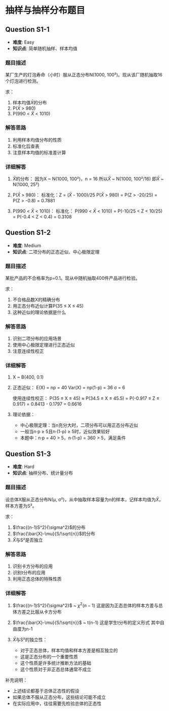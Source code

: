# 抽样与抽样分布题目

## Question S1-1

- **难度**: Easy
- **知识点**: 简单随机抽样、样本均值

### 题目描述
某厂生产的灯泡寿命（小时）服从正态分布N(1000, 100²)。现从该厂随机抽取16个灯泡进行检测。

求：
1. 样本均值$\bar{X}$的分布
2. P($\bar{X}$ > 980)
3. P(990 < $\bar{X}$ < 1010)

### 解答思路
1. 利用样本均值分布的性质
2. 标准化后查表
3. 注意样本均值的标准差计算

### 详细解答
1) $\bar{X}$的分布：
   因为X ~ N(1000, 100²)，n = 16
   所以$\bar{X}$ ~ N(1000, 100²/16)
   即$\bar{X}$ ~ N(1000, 25²)

2) P($\bar{X}$ > 980)：
   标准化：Z = ($\bar{X}$ - 1000)/25
   P($\bar{X}$ > 980) = P(Z > -20/25)
   = P(Z > -0.8)
   = 0.7881

3) P(990 < $\bar{X}$ < 1010)：
   标准化：
   P(990 < $\bar{X}$ < 1010)
   = P(-10/25 < Z < 10/25)
   = P(-0.4 < Z < 0.4)
   = 0.3108

## Question S1-2

- **难度**: Medium
- **知识点**: 二项分布的正态近似、中心极限定理

### 题目描述
某批产品的不合格率为p=0.1。现从中随机抽取400件产品进行检验。

求：
1. 不合格品数X的精确分布
2. 用正态分布近似计算P(35 ≤ X ≤ 45)
3. 这种近似的理论依据是什么

### 解答思路
1. 识别二项分布的应用场景
2. 使用中心极限定理进行正态近似
3. 注意连续性校正

### 详细解答
1) X ~ B(400, 0.1)

2) 正态近似：
   E(X) = np = 40
   Var(X) = np(1-p) = 36
   σ = 6
   
   使用连续性校正：
   P(35 ≤ X ≤ 45)
   ≈ P(34.5 ≤ X ≤ 45.5)
   = P(-0.917 ≤ Z ≤ 0.917)
   = 0.8413 - 0.1797
   = 0.6616

3) 理论依据：
   - 中心极限定理：当n充分大时，二项分布可以用正态分布近似
   - 一般当n·p ≥ 5且n·(1-p) ≥ 5时，近似效果较好
   - 本题中：n·p = 40 > 5，n·(1-p) = 360 > 5，满足条件

## Question S1-3

- **难度**: Hard
- **知识点**: 抽样分布、统计量分布

### 题目描述
设总体X服从正态分布N(μ, σ²)，从中抽取样本容量为n的样本，记样本均值为$\bar{X}$，样本方差为S²。

求：
1. $\frac{(n-1)S^2}{\sigma^2}$的分布
2. $\frac{\bar{X}-\mu}{S/\sqrt{n}}$的分布
3. $\bar{X}$与S²是否独立

### 解答思路
1. 识别卡方分布的应用
2. 识别t分布的应用
3. 利用正态总体的特殊性质

### 详细解答
1) $\frac{(n-1)S^2}{\sigma^2}$ ~ $\chi^2(n-1)$
   这是因为正态总体的样本方差与总体方差之比服从卡方分布

2) $\frac{\bar{X}-\mu}{S/\sqrt{n}}$ ~ t(n-1)
   这是学生t分布的定义形式
   其中自由度为n-1

3) $\bar{X}$与S²的独立性：
   - 对于正态总体，样本均值和样本方差是相互独立的
   - 这是正态分布的一个重要性质
   - 这个性质是许多统计推断方法的基础
   - 这个性质对于非正态总体通常不成立

补充说明：
- 上述结论都基于总体正态性的假设
- 如果总体不服从正态分布，这些结论可能不成立
- 在实际应用中，往往需要先检验总体的正态性
